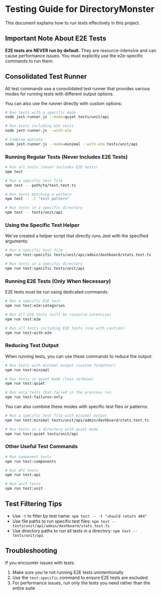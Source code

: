 # Testing Guide for DirectoryMonster

This document explains how to run tests effectively in this project.

## Important Note About E2E Tests

**E2E tests are NEVER run by default.** They are resource-intensive and can cause performance issues. You must explicitly use the e2e-specific commands to run them.

## Consolidated Test Runner

All test commands use a consolidated test runner that provides various modes for running tests with different output options.

You can also use the runner directly with custom options:

```bash
# Run tests with a specific mode
node jest-runner.js --mode=quiet tests/unit/api

# Run tests including e2e tests
node jest-runner.js --with-e2e

# Combine options
node jest-runner.js --mode=minimal --with-e2e tests/unit/api
```

### Running Regular Tests (Never Includes E2E Tests)

```bash
# Run all tests (never includes E2E tests)
npm test

# Run a specific test file
npm test -- path/to/test.test.ts

# Run tests matching a pattern
npm test -- -t "test pattern"

# Run tests in a specific directory
npm test -- tests/unit/api
```

### Using the Specific Test Helper

We've created a helper script that directly runs Jest with the specified arguments:

```bash
# Run a specific test file
npm run test:specific tests/unit/api/admin/dashboard/stats.test.ts

# Run tests in a specific directory
npm run test:specific tests/unit/api
```

### Running E2E Tests (Only When Necessary)

E2E tests must be run using dedicated commands:

```bash
# Run a specific E2E test
npm run test:e2e:categories

# Run all E2E tests (will be resource-intensive)
npm run test:e2e

# Run all tests including E2E tests (use with caution)
npm run test:with-e2e
```

### Reducing Test Output

When running tests, you can use these commands to reduce the output:

```bash
# Run tests with minimal output (custom formatter)
npm run test:minimal

# Run tests in quiet mode (less verbose)
npm run test:quiet

# Run only tests that failed in the previous run
npm run test:failures-only
```

You can also combine these modes with specific test files or patterns:

```bash
# Run a specific test file with minimal output
npm run test:minimal tests/unit/api/admin/dashboard/stats.test.ts

# Run tests in a directory with quiet mode
npm run test:quiet tests/unit/api
```

### Other Useful Test Commands

```bash
# Run component tests
npm run test:components

# Run API tests
npm run test:api

# Run unit tests
npm run test:unit
```

## Test Filtering Tips

- Use `-t` to filter by test name: `npm test -- -t "should return 404"`
- Use file paths to run specific test files: `npm test -- tests/unit/api/admin/dashboard/stats.test.ts`
- Use directory paths to run all tests in a directory: `npm test -- tests/unit/api`

## Troubleshooting

If you encounter issues with tests:

1. Make sure you're not running E2E tests unintentionally
2. Use the `test:specific` command to ensure E2E tests are excluded
3. For performance issues, run only the tests you need rather than the entire suite

